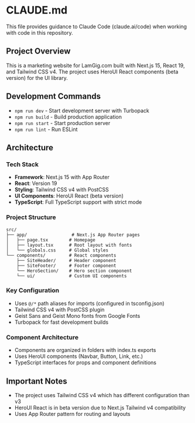 # CLAUDE.md

This file provides guidance to Claude Code (claude.ai/code) when working with code in this repository.

## Project Overview

This is a marketing website for LamGig.com built with Next.js 15, React 19, and Tailwind CSS v4. The project uses HeroUI React components (beta version) for the UI library.

## Development Commands

- `npm run dev` - Start development server with Turbopack
- `npm run build` - Build production application
- `npm run start` - Start production server
- `npm run lint` - Run ESLint

## Architecture

### Tech Stack
- **Framework**: Next.js 15 with App Router
- **React**: Version 19
- **Styling**: Tailwind CSS v4 with PostCSS
- **UI Components**: HeroUI React (beta version)
- **TypeScript**: Full TypeScript support with strict mode

### Project Structure
```
src/
├── app/                 # Next.js App Router pages
│   ├── page.tsx        # Homepage
│   ├── layout.tsx      # Root layout with fonts
│   └── globals.css     # Global styles
└── components/         # React components
    ├── SiteHeader/     # Header component
    ├── SiteFooter/     # Footer component
    └── HeroSection/    # Hero section component
    └── ui/             # Custom UI components
```

### Key Configuration
- Uses `@/*` path aliases for imports (configured in tsconfig.json)
- Tailwind CSS v4 with PostCSS plugin
- Geist Sans and Geist Mono fonts from Google Fonts
- Turbopack for fast development builds

### Component Architecture
- Components are organized in folders with index.ts exports
- Uses HeroUI components (Navbar, Button, Link, etc.)
- TypeScript interfaces for props and component definitions

## Important Notes

- The project uses Tailwind CSS v4 which has different configuration than v3
- HeroUI React is in beta version due to Next.js Tailwind v4 compatibility
- Uses App Router pattern for routing and layouts